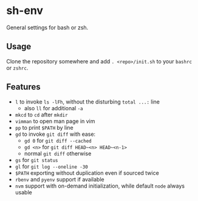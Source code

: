 # sh-env

General settings for bash or zsh.

## Usage

Clone the repository somewhere and add `. <repo>/init.sh` to your `bashrc` or `zshrc`.

## Features

- `l` to invoke `ls -lFh`, without the disturbing `total ...:` line
  - also `ll` for additional `-a`
- `mkcd` to `cd` after `mkdir`
- `vimman` to open man page in vim
- `pp` to print `$PATH` by line
- `gd` to invoke `git diff` with ease:
  - `gd 0` for `git diff --cached`
  - `gd <n>` for `git diff HEAD~<n> HEAD~<n-1>`
  - normal `git diff` otherwise
- `gs` for `git status`
- `gl` for `git log --oneline -30`
- `$PATH` exporting without duplication even if sourced twice
- `rbenv` and `pyenv` support if available
- `nvm` support with on-demand initialization, while default `node` always usable
